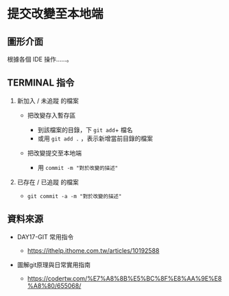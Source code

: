 # 提交改變至本地端

## 圖形介面

根據各個 IDE 操作......。

## TERMINAL 指令

1. 新加入 / 未追蹤 的檔案 

   * 把改變存入暫存區
     * 到該檔案的目錄，下 `git add`+ 檔名 
     * 或用 `git add .` ，表示新增當前目錄的檔案

   * 把改變提交至本地端
     * 用 `commit -m "對於改變的描述"` 

2. 已存在 / 已追蹤 的檔案

   * `git commit -a -m "對於改變的描述"`

## 資料來源

* DAY17-GIT 常用指令
  * https://ithelp.ithome.com.tw/articles/10192588

* 圖解git原理與日常實用指南
  * https://codertw.com/%E7%A8%8B%E5%BC%8F%E8%AA%9E%E8%A8%80/655068/